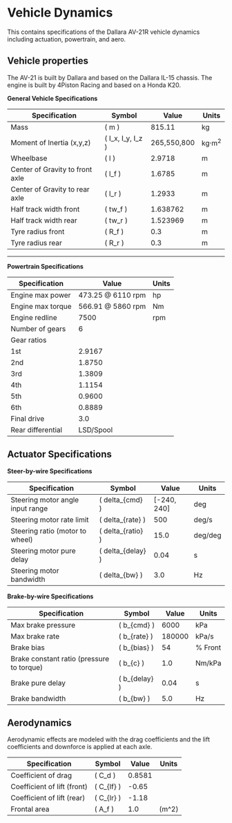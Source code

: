 # Vehicle Dynamics

This contains specifications of the Dallara AV-21R vehicle dynamics including actuation, powertrain, and aero.

## Vehicle properties

The AV-21 is built by Dallara and based on the Dallara IL-15 chassis. The engine is built by 4Piston Racing and based on a Honda K20.

**General Vehicle Specifications**

| Specification                  | Symbol          | Value | Units                |
|--------------------------------|-----------------|-------|----------------------|
| Mass                           | \( m \)        | 815.11   | kg                   |
| Moment of Inertia (x,y,z)      | \( I_x, I_y, I_z \) | 265,550,800 | kg·m<sup>2</sup> |
| Wheelbase                      | \( l \)        | 2.9718   | m                    |
| Center of Gravity to front axle| \( l_f \)      | 1.6785   | m                    |
| Center of Gravity to rear axle | \( l_r \)      | 1.2933   | m                    |
| Half track width front         | \( tw_f \)     | 1.638762 | m                    |
| Half track width rear          | \( tw_r \)     | 1.523969 | m                    |
| Tyre radius front              | \( R_f \)      | 0.3   | m                    |
| Tyre radius rear               | \( R_r \)      | 0.3   | m                    |

---

**Powertrain Specifications**

| Specification   | Value   | Units |
|-----------------|---------|-------|
| Engine max power| 473.25 @ 6110 rpm   | hp    |
| Engine max torque| 566.91 @ 5860 rpm   | Nm   |
| Engine redline  | 7500    | rpm  |
| Number of gears | 6     |     |
| Gear ratios     |   |     |
| 1st | 2.9167 | |
| 2nd | 1.8750 | |
| 3rd | 1.3809 | |
| 4th | 1.1154 | |
| 5th | 0.9600 | |
| 6th | 0.8889 | |
| Final drive | 3.0 | |
| Rear differential | LSD/Spool |  |

## Actuator Specifications

**Steer-by-wire Specifications**

| Specification                  | Symbol          | Value | Units                |
|--------------------------------|-----------------|-------|----------------------|
| Steering motor angle input range |\( delta_{cmd} \)|[-240, 240]|deg|
| Steering motor rate limit |\( delta_{rate} \)|500|deg/s|
| Steering ratio (motor to wheel) |\( delta_{ratio} \)|15.0|deg/deg|
| Steering motor pure delay |\( delta_{delay} \)|0.04|s|
| Steering motor bandwidth |\( delta_{bw} \)|3.0|Hz|

**Brake-by-wire Specifications**

| Specification                  | Symbol          | Value | Units                |
|--------------------------------|-----------------|-------|----------------------|
| Max brake pressure |\( b_{cmd} \)|6000|kPa|
| Max brake rate |\( b_{rate} \)|180000|kPa/s|
| Brake bias |\( b_{bias} \)|54|% Front|
| Brake constant ratio (pressure to torque) |\( b_{c} \)|1.0|Nm/kPa|
| Brake pure delay |\( b_{delay} \)|0.04|s|
| Brake bandwidth |\( b_{bw} \)|5.0|Hz|

## Aerodynamics

Aerodynamic effects are modeled with the drag coefficients and the lift coefficients and downforce is applied at each axle.

| Specification                  | Symbol          | Value | Units                |
|--------------------------------|-----------------|-------|----------------------|
| Coefficient of drag |\( C_d \)|0.8581||
| Coefficient of lift (front) |\( C_{lf} \)|-0.65||
| Coefficient of lift (rear) |\( C_{lr} \)|-1.18||
| Frontal area | \( A_f \) | 1.0 | \(m^2\) |